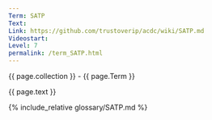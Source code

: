 ```yaml
---
Term: SATP
Text: 
Link: https://github.com/trustoverip/acdc/wiki/SATP.md
Videostart: 
Level: 7
permalink: /term_SATP.html
---
```


{{ page.collection }} - {{ page.Term }}

   {{ page.text }}

{% include_relative glossary/SATP.md %}

